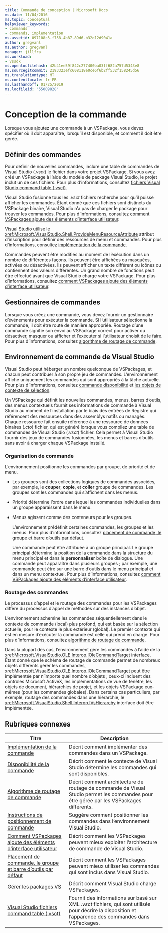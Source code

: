 ```yaml
---
title: Commande de conception | Microsoft Docs
ms.date: 11/04/2016
ms.topic: conceptual
helpviewer_keywords:
- commands
- commands, implementation
ms.assetid: 097108c3-f758-4b87-89d6-b32d12d9041a
author: gregvanl
ms.author: gregvanl
manager: jillfra
ms.workload:
- vssdk
ms.openlocfilehash: 42b41ee59f842c277400ba03ff682a757d5343e8
ms.sourcegitcommit: 2193323efc608118e0ce6f6b2ff532f158245d56
ms.translationtype: MT
ms.contentlocale: fr-FR
ms.lasthandoff: 01/25/2019
ms.locfileid: "55009828"
---
```

# <a name="command-design"></a>Conception de la commande
Lorsque vous ajoutez une commande à un VSPackage, vous devez spécifier où il doit apparaître, lorsqu’il est disponible, et comment il doit être gérée.  
  
## <a name="define-commands"></a>Définir des commandes  
 Pour définir de nouvelles commandes, inclure une table de commandes de Visual Studio (*.vsct*) le fichier dans votre projet VSPackage. Si vous avez créé un VSPackage à l’aide du modèle de package Visual Studio, le projet inclut un de ces fichiers. Pour plus d’informations, consultez [fichiers Visual Studio command table (.vsct)](../../extensibility/internals/visual-studio-command-table-dot-vsct-files.md).  
  
 Visual Studio fusionne tous les *.vsct* fichiers recherche pour qu’il puisse afficher les commandes. Étant donné que ces fichiers sont distincts du VSPackage binaire, Visual Studio n’a pas de charger le package pour trouver les commandes. Pour plus d’informations, consultez [comment VSPackages ajoute des éléments d’interface utilisateur](../../extensibility/internals/how-vspackages-add-user-interface-elements.md).  
  
 Visual Studio utilise le <xref:Microsoft.VisualStudio.Shell.ProvideMenuResourceAttribute> attribut d’inscription pour définir des ressources de menu et commandes. Pour plus d’informations, consultez [implémentation de la commande](../../extensibility/internals/command-implementation.md).  
  
 Commandes peuvent être modifiés au moment de l’exécution dans un nombre de différentes façons. Ils peuvent être affichées ou masquées, activées ou désactivées. Ils peuvent afficher un texte différent ou icônes ou contiennent des valeurs différentes. Un grand nombre de fonctions peut être effectué avant que Visual Studio charge votre VSPackage. Pour plus d’informations, consultez [comment VSPackages ajoute des éléments d’interface utilisateur](../../extensibility/internals/how-vspackages-add-user-interface-elements.md).  
  
## <a name="command-handlers"></a>Gestionnaires de commandes  
 Lorsque vous créez une commande, vous devez fournir un gestionnaire d’événements pour exécuter la commande. Si l’utilisateur sélectionne la commande, il doit être routé de manière appropriée. Routage d’une commande signifie son envoi au VSPackage correct pour activer ou désactiver, masquer ou afficher et l’exécuter si l’utilisateur choisit de le faire. Pour plus d’informations, consultez [algorithme de routage de commande](../../extensibility/internals/command-routing-algorithm.md).  
  
## <a name="visual-studio-command-environment"></a>Environnement de commande de Visual Studio  
 Visual Studio peut héberger un nombre quelconque de VSPackages, et chacun peut contribuer à son propre jeu de commandes. L’environnement affiche uniquement les commandes qui sont appropriés à la tâche actuelle. Pour plus d’informations, consultez [commande disponibilité](../../extensibility/internals/command-availability.md) et [les objets de contexte de sélection](../../extensibility/internals/selection-context-objects.md).  
  
 Un VSPackage qui définit les nouvelles commandes, menus, barres d’outils, des menus contextuels fournit ses informations de commande à Visual Studio au moment de l’installation par le biais des entrées de Registre qui référencent des ressources dans des assemblys natifs ou managés. Chaque ressource fait ensuite référence à une ressource de données binaires (*.cto*) fichier, qui est généré lorsque vous compilez une table de commandes de Visual Studio (*.vsct*) fichier. Cela permet à Visual Studio fournir des jeux de commandes fusionnées, les menus et barres d’outils sans avoir à charger chaque VSPackage installé.  
  
### <a name="command-organization"></a>Organisation de commande  
 L’environnement positionne les commandes par groupe, de priorité et de menu.  
  
- Les groupes sont des collections logiques de commandes associées, par exemple, le **couper**, **copie**, et **coller** groupe de commandes. Les groupes sont les commandes qui s’affichent dans les menus.  
  
- Priorité détermine l’ordre dans lequel les commandes individuelles dans un groupe apparaissent dans le menu.  
  
- Menus agissent comme des conteneurs pour les groupes.  
  
  L’environnement prédéfinit certaines commandes, les groupes et les menus. Pour plus d’informations, consultez [placement de commande, le groupe et barre d’outils par défaut](../../extensibility/internals/default-command-group-and-toolbar-placement.md).  
  
  Une commande peut être attribuée à un groupe principal. Le groupe principal détermine la position de la commande dans la structure du menu principal et dans le **personnaliser** boîte de dialogue. Une commande peut apparaître dans plusieurs groupes ; par exemple, une commande peut être sur une barre d’outils dans le menu principal et dans un menu contextuel. Pour plus d’informations, consultez [comment VSPackages ajoute des éléments d’interface utilisateur](../../extensibility/internals/how-vspackages-add-user-interface-elements.md).  
  
### <a name="command-routing"></a>Routage des commandes  
 Le processus d’appel et le routage des commandes pour les VSPackages diffère du processus d’appel de méthodes sur des instances d’objet.  
  
 L’environnement achemine les commandes séquentiellement dans le contexte de commande (local) plus profond, qui est basée sur la sélection actuelle, pour le contexte le plus extérieur (global). Le premier contexte qui est en mesure d’exécuter la commande est celle qui prend en charge. Pour plus d’informations, consultez [algorithme de routage de commande](../../extensibility/internals/command-routing-algorithm.md).  
  
 Dans la plupart des cas, l’environnement gère les commandes à l’aide de la <xref:Microsoft.VisualStudio.OLE.Interop.IOleCommandTarget> interface. Étant donné que le schéma de routage de commande permet de nombreux objets différents gérer les commandes, <xref:Microsoft.VisualStudio.OLE.Interop.IOleCommandTarget> peut être implémentée par n’importe quel nombre d’objets ; ceux-ci incluent des contrôles Microsoft ActiveX, les implémentations de vue de fenêtre, les objets de document, hiérarchies de projet, et les objets VSPackage eux-mêmes (pour les commandes globales). Dans certains cas particuliers, par exemple, routage des commandes dans une hiérarchie, le <xref:Microsoft.VisualStudio.Shell.Interop.IVsHierarchy> interface doit être implémentée.  
  
## <a name="related-topics"></a>Rubriques connexes  
  
|Titre|Description|  
|-----------|-----------------|  
|[Implémentation de la commande](../../extensibility/internals/command-implementation.md)|Décrit comment implémenter des commandes dans un VSPackage.|  
|[Disponibilité de la commande](../../extensibility/internals/command-availability.md)|Décrit comment le contexte de Visual Studio détermine les commandes qui sont disponibles.|  
|[Algorithme de routage de commande](../../extensibility/internals/command-routing-algorithm.md)|Décrit comment architecture de routage de commande de Visual Studio permet les commandes pour être gérée par les VSPackages différents.|  
|[Instructions de positionnement de commande](../../extensibility/internals/command-placement-guidelines.md)|Suggère comment positionner les commandes dans l’environnement Visual Studio.|  
|[Comment VSPackages ajoute des éléments d’interface utilisateur](../../extensibility/internals/how-vspackages-add-user-interface-elements.md)|Décrit comment les VSPackages peuvent mieux exploiter l’architecture de commande de Visual Studio.|  
|[Placement de commande, le groupe et barre d’outils par défaut](../../extensibility/internals/default-command-group-and-toolbar-placement.md)|Décrit comment les VSPackages peuvent mieux utiliser les commandes qui sont inclus dans Visual Studio.|  
|[Gérer les packages VS](../../extensibility/managing-vspackages.md)|Décrit comment Visual Studio charge VSPackages.|  
|[Visual Studio fichiers command table (.vsct)](../../extensibility/internals/visual-studio-command-table-dot-vsct-files.md)|Fournit des informations sur basé sur XML *.vsct* fichiers, qui sont utilisés pour décrire la disposition et l’apparence des commandes dans VSPackages.|